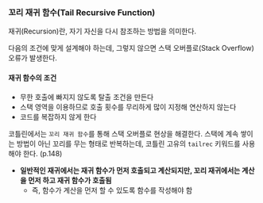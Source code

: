 ### 꼬리 재귀 함수(Tail Recursive Function)

재귀(Recursion)란, 자기 자신을 다시 참조하는 방법을 의미한다.

다음의 조건에 맞게 설계해야 하는데, 그렇지 않으면 스택 오버플로(Stack Overflow) 오류가 발생한다.



#### 재귀 함수의 조건

* 무한 호출에 빠지지 않도록 탈출 조건을 만든다
* 스택 영역을 이용하므로 호출 횟수를 무리하게 많이 지정해 연산하지 않는다
* 코드를 복잡하지 않게 한다



코틀린에서는 `꼬리 재귀 함수`를 통해 스택 오버플로 현상을 해결한다. 스택에 계속 쌓이는 방법이 아닌 꼬리를 무는 형태로 반복하는데, 코틀린 고유의 `tailrec` 키워드를 사용해야 한다. (p.148)



* **일반적인 재귀에서는 재귀 함수가 먼저 호출되고 계산되지만, 꼬리 재귀에서는 계산을 먼저 하고 재귀 함수가 호출됨**
  * 즉, 함수가 계산을 먼저 할 수 있도록 함수를 작성해야 함